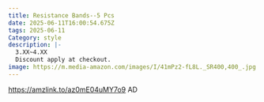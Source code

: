 ```yaml
---
title: Resistance Bands--5 Pcs
date: 2025-06-11T16:00:54.675Z
tags: 2025-06-11
Category: style
description: |-
  3.XX~4.XX
  Discount apply at checkout.
image: https://m.media-amazon.com/images/I/41mPz2-fL8L._SR400,400_.jpg
---
```

https://amzlink.to/az0mE04uMY7o9 AD